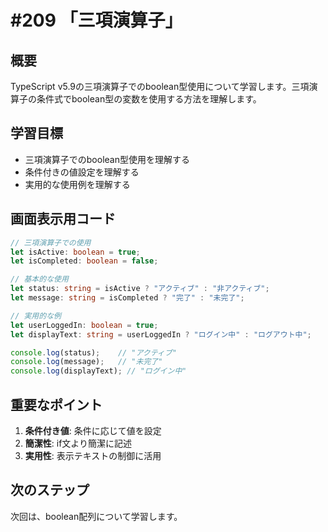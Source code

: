 # #209 「三項演算子」

## 概要
TypeScript v5.9の三項演算子でのboolean型使用について学習します。三項演算子の条件式でboolean型の変数を使用する方法を理解します。

## 学習目標
- 三項演算子でのboolean型使用を理解する
- 条件付きの値設定を理解する
- 実用的な使用例を理解する

## 画面表示用コード

```typescript
// 三項演算子での使用
let isActive: boolean = true;
let isCompleted: boolean = false;

// 基本的な使用
let status: string = isActive ? "アクティブ" : "非アクティブ";
let message: string = isCompleted ? "完了" : "未完了";

// 実用的な例
let userLoggedIn: boolean = true;
let displayText: string = userLoggedIn ? "ログイン中" : "ログアウト中";

console.log(status);    // "アクティブ"
console.log(message);   // "未完了"
console.log(displayText); // "ログイン中"
```

## 重要なポイント
1. **条件付き値**: 条件に応じて値を設定
2. **簡潔性**: if文より簡潔に記述
3. **実用性**: 表示テキストの制御に活用

## 次のステップ
次回は、boolean配列について学習します。

